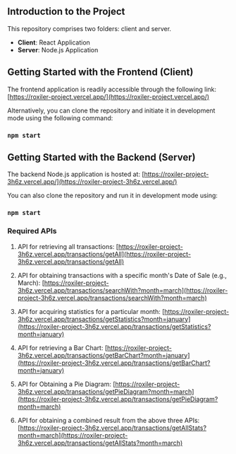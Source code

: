## Introduction to the Project

This repository comprises two folders: client and server.
- **Client**: React Application
- **Server**: Node.js Application

## Getting Started with the Frontend (Client)

The frontend application is readily accessible through the following link:
[https://roxiler-project.vercel.app/](https://roxiler-project.vercel.app/)

Alternatively, you can clone the repository and initiate it in development mode using the following command:
### `npm start`

## Getting Started with the Backend (Server)

The backend Node.js application is hosted at:
[https://roxiler-project-3h6z.vercel.app/](https://roxiler-project-3h6z.vercel.app/)

You can also clone the repository and run it in development mode using:
### `npm start`

### Required APIs

1. API for retrieving all transactions:
[https://roxiler-project-3h6z.vercel.app/transactions/getAll](https://roxiler-project-3h6z.vercel.app/transactions/getAll)

2. API for obtaining transactions with a specific month's Date of Sale (e.g., March):
[https://roxiler-project-3h6z.vercel.app/transactions/searchWith?month=march](https://roxiler-project-3h6z.vercel.app/transactions/searchWith?month=march)

3. API for acquiring statistics for a particular month:
[https://roxiler-project-3h6z.vercel.app/transactions/getStatistics?month=january](https://roxiler-project-3h6z.vercel.app/transactions/getStatistics?month=january)

4. API for retrieving a Bar Chart:
[https://roxiler-project-3h6z.vercel.app/transactions/getBarChart?month=january](https://roxiler-project-3h6z.vercel.app/transactions/getBarChart?month=january)

5. API for Obtaining a Pie Diagram:
[https://roxiler-project-3h6z.vercel.app/transactions/getPieDiagram?month=march](https://roxiler-project-3h6z.vercel.app/transactions/getPieDiagram?month=march)

6. API for obtaining a combined result from the above three APIs:
[https://roxiler-project-3h6z.vercel.app/transactions/getAllStats?month=march](https://roxiler-project-3h6z.vercel.app/transactions/getAllStats?month=march)
